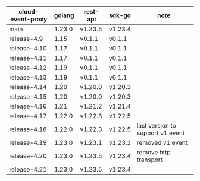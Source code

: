 | cloud-event-proxy | golang | rest-api | sdk-go  | note         |
| ----------------- | ------ | -------- | ------- | ------------ |
| main | 1.23.0 | v1.23.5 | v1.23.4 |  |
| release-4.9 | 1.15 | v0.1.1 | v0.1.1 |  |
| release-4.10 | 1.17 | v0.1.1 | v0.1.1 |  |
| release-4.11 | 1.17 | v0.1.1 | v0.1.1 |  |
| release-4.12 | 1.19 | v0.1.1 | v0.1.1 |  |
| release-4.13 | 1.19 | v0.1.1 | v0.1.1 |  |
| release-4.14 | 1.20 | v1.20.0 | v1.20.3 |  |
| release-4.15 | 1.20 | v1.20.0 | v1.20.3 |  |
| release-4.16 | 1.21 | v1.21.2 | v1.21.4 |  |
| release-4.17 | 1.22.0 | v1.22.3 | v1.22.5 |  |
| release-4.18 | 1.22.0 | v1.22.3 | v1.22.5 | last version to support v1 event |
| release-4.19 | 1.23.0 | v1.23.1 | v1.23.1 | removed v1 event |
| release-4.20 | 1.23.0 | v1.23.5 | v1.23.4 | remove http transport |
| release-4.21 | 1.23.0 | v1.23.5 | v1.23.4 |  |

